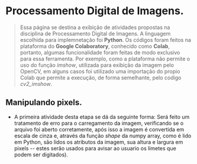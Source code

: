 # Processamento Digital de Imagens.

> Essa página se destina a exibição de atividades propostas na disciplina de Processamento Digital de Imagens. 
A linguagem escolhida para implemnetação foi **Python**. 
Os códigos foram feitos na plataforma do **Google Colaboratory**, conhecido como **Colab**, portanto, algumas funcionalidade foram feitas de modo exclusivo para essa ferramenta. 
Por exemplo, como a plataforma não permite o uso do função _imshow_, utilizada para exibição da imagem pelo OpenCV, em alguns casos foi utilizado uma importação do propio Colab que permite a execução, de forma semelhante, pelo codigo *cv2_imshow*.

## Manipulando pixels.
* A primeira atividade desta etapa se dá da seguinte forma: Será feito um tratamento de erro para o carregamento da imagem, verificando se o arquivo foi aberto corretamente, após isso a imagem é convertida em escala de cinza e, através da função _shape_ da numpy array, como é lido em Python, são lidos os atributos da imagem, sua altura e largura em pixels -- estes serão usados para avisar ao usuario os limetes que podem ser digitados).
